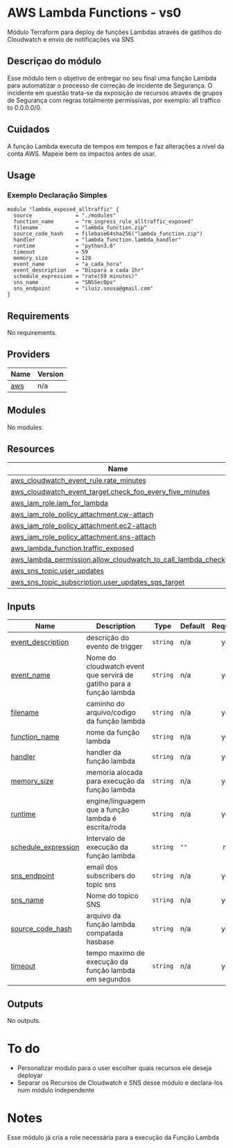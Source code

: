 # AWS Lambda Functions - vs0

Módulo Terraform para deploy de funções Lambdas através de gatilhos do Cloudwatch e envio de notificações via SNS

## Descriçao do módulo
Esse módulo tem o objetivo de entregar no seu final uma função Lambda para automatizar o processo de correção de incidente de Segurança.
O incidente em questão trata-se da exposição de recursos através de grupos de Segurança com regras totalmente permissivas, por exemplo: all traffico to 0.0.0.0/0.

## Cuidados

A função Lambda executa de tempos em tempos e faz alterações a nivel da conta AWS. Mapeie bem os impactos antes de usar.

## Usage

### Exemplo Declaração Simples

```hcl
module "lambda_exposed_alltraffic" {
  source              = "./modules"
  function_name       = "rm_ingress_rule_alltraffic_exposed"
  filename            = "lambda_function.zip"
  source_code_hash    = filebase64sha256("lambda_function.zip")
  handler             = "lambda_function.lambda_handler"
  runtime             = "python3.8"
  timeout             = 59
  memory_size         = 128
  event_name          = "a_cada_hora"
  event_description   = "Dispara a cada 1hr"
  schedule_expression = "rate(59 minutes)"
  sns_name            = "SNSSecOps"
  sns_endpoint        = "iluiz.sousa@gmail.com"
}
```

## Requirements

No requirements.

## Providers

| Name | Version |
|------|---------|
| <a name="provider_aws"></a> [aws](#provider\_aws) | n/a |

## Modules

No modules.

## Resources

| Name | Type |
|------|------|
| [aws_cloudwatch_event_rule.rate_minutes](https://registry.terraform.io/providers/hashicorp/aws/latest/docs/resources/cloudwatch_event_rule) | resource |
| [aws_cloudwatch_event_target.check_foo_every_five_minutes](https://registry.terraform.io/providers/hashicorp/aws/latest/docs/resources/cloudwatch_event_target) | resource |
| [aws_iam_role.iam_for_lambda](https://registry.terraform.io/providers/hashicorp/aws/latest/docs/resources/iam_role) | resource |
| [aws_iam_role_policy_attachment.cw-attach](https://registry.terraform.io/providers/hashicorp/aws/latest/docs/resources/iam_role_policy_attachment) | resource |
| [aws_iam_role_policy_attachment.ec2-attach](https://registry.terraform.io/providers/hashicorp/aws/latest/docs/resources/iam_role_policy_attachment) | resource |
| [aws_iam_role_policy_attachment.sns-attach](https://registry.terraform.io/providers/hashicorp/aws/latest/docs/resources/iam_role_policy_attachment) | resource |
| [aws_lambda_function.traffic_exposed](https://registry.terraform.io/providers/hashicorp/aws/latest/docs/resources/lambda_function) | resource |
| [aws_lambda_permission.allow_cloudwatch_to_call_lambda_check](https://registry.terraform.io/providers/hashicorp/aws/latest/docs/resources/lambda_permission) | resource |
| [aws_sns_topic.user_updates](https://registry.terraform.io/providers/hashicorp/aws/latest/docs/resources/sns_topic) | resource |
| [aws_sns_topic_subscription.user_updates_sqs_target](https://registry.terraform.io/providers/hashicorp/aws/latest/docs/resources/sns_topic_subscription) | resource |

## Inputs

| Name | Description | Type | Default | Required |
|------|-------------|------|---------|:--------:|
| <a name="input_event_description"></a> [event\_description](#input\_event\_description) | descrição do evento de trigger | `string` | n/a | yes |
| <a name="input_event_name"></a> [event\_name](#input\_event\_name) | Nome do cloudwatch event que servirá de gatilho para a função lambda | `string` | n/a | yes |
| <a name="input_filename"></a> [filename](#input\_filename) | caminho do arquivo/codigo da função lambda | `string` | n/a | yes |
| <a name="input_function_name"></a> [function\_name](#input\_function\_name) | nome da função lambda | `string` | n/a | yes |
| <a name="input_handler"></a> [handler](#input\_handler) | handler da função lambda | `string` | n/a | yes |
| <a name="input_memory_size"></a> [memory\_size](#input\_memory\_size) | memoria alocada para execução da função lambda | `string` | n/a | yes |
| <a name="input_runtime"></a> [runtime](#input\_runtime) | engine/linguagem que a função lambda é escrita/roda | `string` | n/a | yes |
| <a name="input_schedule_expression"></a> [schedule\_expression](#input\_schedule\_expression) | Intervalo de execução da função lambda | `string` | `""` | no |
| <a name="input_sns_endpoint"></a> [sns\_endpoint](#input\_sns\_endpoint) | email dos subscribers do topic sns | `string` | n/a | yes |
| <a name="input_sns_name"></a> [sns\_name](#input\_sns\_name) | Nome do topico SNS | `string` | n/a | yes |
| <a name="input_source_code_hash"></a> [source\_code\_hash](#input\_source\_code\_hash) | arquivo da função lambda compatada hasbase | `string` | n/a | yes |
| <a name="input_timeout"></a> [timeout](#input\_timeout) | tempo maximo de execução da função lambda em segundos | `string` | n/a | yes |

## Outputs

No outputs.

# To do
- Personalizar modulo para o user escolher quais recursos ele deseja deployar
- Separar os Recursos de Cloudwatch e SNS desse módulo e declara-los num módulo independente

# Notes
Esse módulo já cria a role necessária para a execução da Função Lambda